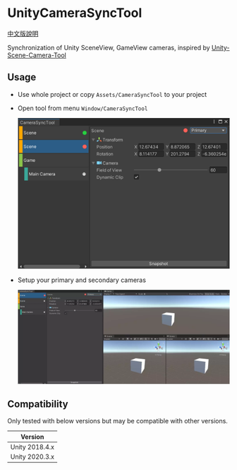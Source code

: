 # UnityCameraSyncTool

[中文版說明](./README_tc.md)

Synchronization of Unity SceneView, GameView cameras, inspired by [Unity-Scene-Camera-Tool](https://github.com/ShirenY/Unity-Scene-Camera-Tool)

## Usage

+ Use whole project or copy `Assets/CameraSyncTool` to your project

+ Open tool from menu `Window/CameraSyncTool`

    ![CameraSyncTool](./readme_assets/camera_sync_tool.png)

+ Setup your primary and secondary cameras

    ![](./readme_assets/video.webp)

## Compatibility

Only tested with below versions but may be compatible with other versions.

| Version
|------
| Unity 2018.4.x
| Unity 2020.3.x